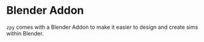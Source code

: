 # Blender Addon

`zpy` comes with a Blender Addon to make it easier to design and create sims within Blender.